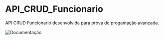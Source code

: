 # API_CRUD_Funcionario
 API CRUD Funcionario desenvolvida para prova de progamação avançada.
 
![Documentação](https://imgur.com/a/tS6cHmf)
